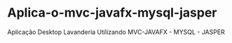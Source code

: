 # Aplica-o-mvc-javafx-mysql-jasper
Aplicação Desktop Lavanderia Utilizando  MVC-JAVAFX - MYSQL - JASPER
